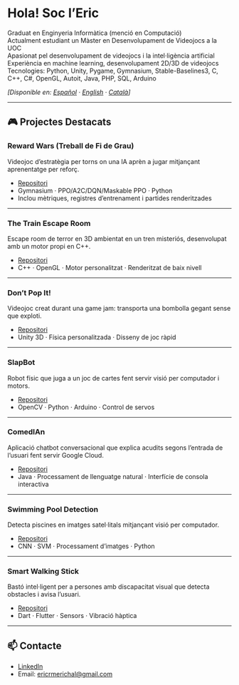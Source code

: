 # Hola! Soc l’Eric

Graduat en Enginyeria Informàtica (menció en Computació)  
Actualment estudiant un Màster en Desenvolupament de Videojocs a la UOC  
Apasionat pel desenvolupament de videojocs i la intel·ligència artificial  
Experiència en machine learning, desenvolupament 2D/3D de videojocs 
Tecnologies: Python, Unity, Pygame, Gymnasium, Stable-Baselines3, C, C++, C#, OpenGL, Autoit, Java, PHP, SQL, Arduino

*[Disponible en: [Español](./README.es.md) · [English](./README.md) · [Català](./README.cat.md)]*

---

## 🎮 Projectes Destacats

### Reward Wars (Treball de Fi de Grau)
Videojoc d’estratègia per torns on una IA aprèn a jugar mitjançant aprenentatge per reforç.
- [Repositori](https://github.com/ericrmerichal/Reward-Wars)
- Gymnasium · PPO/A2C/DQN/Maskable PPO · Python
- Inclou mètriques, registres d’entrenament i partides renderitzades

---

### The Train Escape Room
Escape room de terror en 3D ambientat en un tren misteriós, desenvolupat amb un motor propi en C++.
- [Repositori](https://github.com/ericrmerichal/The-Train-Escape-Room)
- C++ · OpenGL · Motor personalitzat · Renderitzat de baix nivell

---

### Don’t Pop It!
Videojoc creat durant una game jam: transporta una bombolla gegant sense que exploti.
- [Repositori](https://github.com/ericrmerichal/Don-t-Pop-It)
- Unity 3D · Física personalitzada · Disseny de joc ràpid

---

### SlapBot
Robot físic que juga a un joc de cartes fent servir visió per computador i motors.
- [Repositori](https://github.com/ericrmerichal/SlapBot)
- OpenCV · Python · Arduino · Control de servos

---

### ComedIAn
Aplicació chatbot conversacional que explica acudits segons l’entrada de l’usuari fent servir Google Cloud.
- [Repositori](https://github.com/ericrmerichal/ComedIAn)
- Java · Processament de llenguatge natural · Interfície de consola interactiva

---

### Swimming Pool Detection
Detecta piscines en imatges satel·litals mitjançant visió per computador.
- [Repositori](https://github.com/ericrmerichal/Swiming_Pool_Detection)
- CNN · SVM · Processament d’imatges · Python

---

### Smart Walking Stick
Bastó intel·ligent per a persones amb discapacitat visual que detecta obstacles i avisa l’usuari.
- [Repositori](https://github.com/ericrmerichal/Smart-Walking-Stick)
- Dart · Flutter · Sensors · Vibració hàptica

---

## 📫 Contacte
- [LinkedIn](https://linkedin.com/in/tu-usuario)
- Email: ericrmerichal@gmail.com
